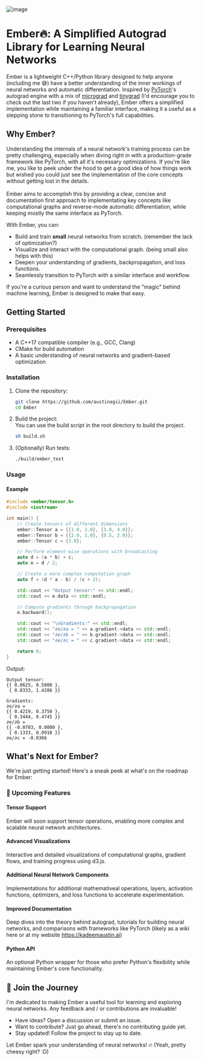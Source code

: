 ![image](https://github.com/user-attachments/assets/28018382-3bc6-4260-ae65-1714bf689360)

# Ember🔥: A Simplified Autograd Library for Learning Neural Networks


Ember is a lightweight C++/Python library designed to help anyone (including me 😅) have a better understanding of the inner workings of neural networks and automatic differentiation. Inspired by [PyTorch](https://github.com/pytorch/pytorch)'s autograd engine with a mix of [micrograd](https://github.com/karpathy/micrograd) and [tinygrad](https://github.com/tinygrad/tinygrad) (I'd encourage you to check out the last two if you haven't already), Ember offers a simplified implementation while maintaining a familiar interface, making it a useful as a stepping stone to transitioning to PyTorch's full capabilities.


## Why Ember?

Understanding the internals of a neural network's training process can be pretty challenging, especially when diving right in with a production-grade framework like PyTorch, with all it's necessary optimizations. If you're like me, you like to peek under the hood to get a good idea of how things work but wished you could just see the implementation of the core concepts without getting lost in the details. 
</br></br>
Ember aims to accomplish this by providing a clear, concise and documentation first approach to implementating key concepts like computational graphs and reverse-mode automatic differentiation, while keeping mostly the same interface as PyTorch.

With Ember, you can:
 - Build and train **small** neural networks from scratch. (remember the lack of optimization?)
 - Visualize and interact with the computational graph. (being small also helps with this)
 - Deepen your understanding of gradients, backpropagation, and loss functions.
 - Seamlessly transition to PyTorch with a similar interface and workflow.

If you're a curious person and want to understand the "magic" behind machine learning, Ember is designed to make that easy. 


## Getting Started

### Prerequisites

- A C++17 compatible compiler (e.g., GCC, Clang)
- CMake for build automation
- A basic understanding of neural networks and gradient-based optimization

### Installation

1. Clone the repository:
   ```bash
   git clone https://github.com/austinagii/Ember.git
   cd Ember
   ```
2. Build the project: </br>
   You can use the build script in the root directory to build the project.
   ```bash
   sh build.sh
   ```
3. (Optionally) Run tests: </br>
   ```bash
   ./build/ember_test
   ```

### Usage

#### Example

```cpp
#include <ember/tensor.h>
#include <iostream>

int main() {
    // Create tensors of different dimensions
    ember::Tensor a = {{1.0, 2.0}, {3.0, 4.0}};
    ember::Tensor b = {{2.0, 1.0}, {0.5, 2.0}};
    ember::Tensor c = {3.0};

    // Perform element-wise operations with broadcasting
    auto d = (a * b) + c;  
    auto e = d / 2; 

    // Create a more complex computation graph
    auto f = (d * a - b) / (c + 2);

    std::cout << "Output tensor:" << std::endl;
    std::cout << e.data << std::endl;

    // Compute gradients through backpropagation
    e.backward();

    std::cout << "\nGradients:" << std::endl;
    std::cout << "∂e/∂a = " << a.gradient->data << std::endl;
    std::cout << "∂e/∂b = " << b.gradient->data << std::endl;
    std::cout << "∂e/∂c = " << c.gradient->data << std::endl;

    return 0;
}
```

Output:
```
Output tensor:
{{ 0.0625, 0.5000 },
 { 0.8333, 1.4286 }}

Gradients:
∂e/∂a = 
{{ 0.4219, 0.3750 },
 { 0.3444, 0.4745 }}
∂e/∂b = 
{{ -0.0703, 0.0000 },
 { 0.1333, 0.0918 }}
∂e/∂c = -0.0366
```

## What's Next for Ember?

We're just getting started! Here's a sneak peek at what's on the roadmap for Ember:

### 🚀 Upcoming Features

#### Tensor Support

Ember will soon support tensor operations, enabling more complex and scalable neural network architectures.

#### Advanced Visualizations

Interactive and detailed visualizations of computational graphs, gradient flows, and training progress using d3.js.

#### Additional Neural Network Components

Implementations for additional mathemativeal operations, layers, activation functions, optimizers, and loss functions to accelerate experimentation.

#### Improved Documentation

Deep dives into the theory behind autograd, tutorials for building neural networks, and comparisons with frameworks like PyTorch (likely as a wiki here or at my website https://kadeemaustin.ai) 

#### Python API

An optional Python wrapper for those who prefer Python's flexibility while maintaining Ember's core functionality.


## 🌟 Join the Journey

I'm dedicated to making Ember a useful tool for learning and exploring neural networks. Any feedback and / or contributions are invaluable!
 - Have ideas? Open a discussion or submit an issue.
 - Want to contribute? Just go ahead, there's no contributing guide yet.
 - Stay updated! Follow the project to stay up to date.

Let Ember spark your understanding of neural networks! 🔥 (Yeah, pretty cheesy right? :D)
